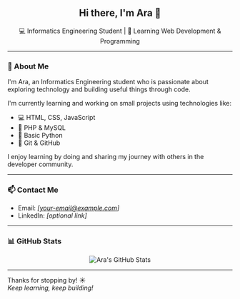 <h2 align="center">Hi there, I'm Ara 👋</h2>
<p align="center">💻 Informatics Engineering Student | 🌱 Learning Web Development & Programming</p>

---

### 🚀 About Me

I'm Ara, an Informatics Engineering student who is passionate about exploring technology and building useful things through code.

I'm currently learning and working on small projects using technologies like:

- 💻 HTML, CSS, JavaScript  
- 🐘 PHP & MySQL  
- 🐍 Basic Python  
- 🔧 Git & GitHub  

I enjoy learning by doing and sharing my journey with others in the developer community.

---

### 📫 Contact Me
- Email: _[your-email@example.com]_  
- LinkedIn: _[optional link]_

---

### 📊 GitHub Stats
<p align="center">
  <img src="https://github-readme-stats.vercel.app/api?username=Raara02&show_icons=true&theme=gruvbox" alt="Ara's GitHub Stats">
</p>

---

Thanks for stopping by! ☀️  
_Keep learning, keep building!_
